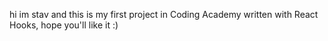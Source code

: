 hi im stav and this is my first project in Coding Academy written with React Hooks, hope you'll like it :)
